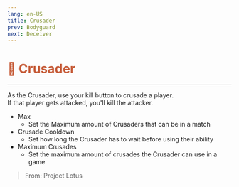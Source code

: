 ```yaml
---
lang: en-US
title: Crusader
prev: Bodyguard
next: Deceiver
---
```


# <font color="#c65c39">🤺 <b>Crusader</b></font> <Badge text="Killing" type="tip" vertical="middle"/>

***

As the Crusader, use your kill button to crusade a player.<br>
If that player gets attacked, you'll kill the attacker.

- Max
  - Set the Maximum amount of Crusaders that can be in a match
- Crusade Cooldown
  - Set how long the Crusader has to wait before using their ability
- Maximum Crusades
  - Set the maximum amount of crusades the Crusader can use in a game

> From: Project Lotus
